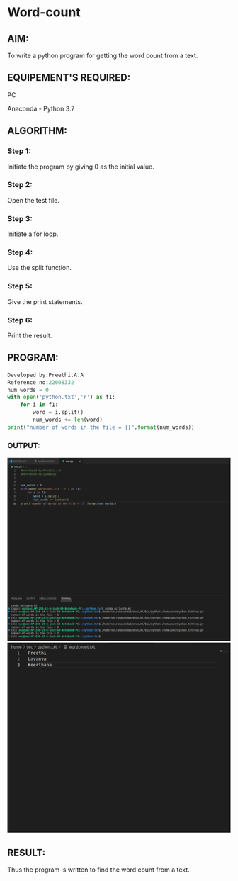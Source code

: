 # Word-count

## AIM:

To write a python program for getting the word count from a text.

## EQUIPEMENT'S REQUIRED: 

PC

Anaconda - Python 3.7

## ALGORITHM:

### Step 1:
Initiate the program by giving 0 as the initial value.
### Step 2: 
Open the test file.
 
### Step 3: 
Initiate a for loop.

### Step 4:  
Use the split function.

### Step 5:
Give the print statements. 

### Step 6: 
Print the result.

## PROGRAM:
```python
Developed by:Preethi.A.A
Reference no:22008332
num_words = 0
with open('python.txt','r') as f1:
    for i in f1:
        word = i.split()
        num_words += len(word)
print("number of words in the file = {}".format(num_words))
```
### OUTPUT:
![](word%20count.png)
![](word%20count%202.png)

## RESULT:

Thus the program is written to find the word count from a text.

